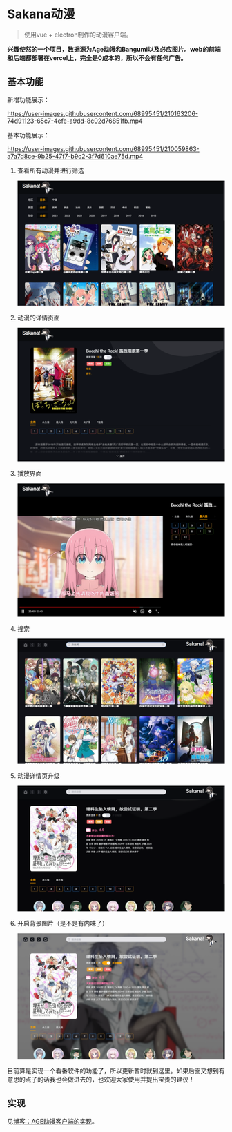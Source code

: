 # Sakana动漫

> 使用vue + electron制作的动漫客户端。

**兴趣使然的一个项目，数据源为Age动漫和Bangumi以及必应图片。web的前端和后端都部署在vercel上，完全是0成本的，所以不会有任何广告。**

## 基本功能

新增功能展示：

https://user-images.githubusercontent.com/68995451/210163206-74d91123-65c7-4efe-a9dd-8c02d76851fb.mp4

基本功能展示：

https://user-images.githubusercontent.com/68995451/210059863-a7a7d8ce-9b25-47f7-b9c2-3f7d610ae75d.mp4

1. 查看所有动漫并进行筛选

   ![image-20221230004713524](./display/image-20221230004713524.png)

2. 动漫的详情页面

   ![image-20221230004839098](./display/image-20221230004839098.png)

3. 播放界面

   ![image-20221230004940023](./display/image-20221230004940023.png)

4. 搜索
   
   ![Snipaste_2022-12-30_18-23-27.jpg](./display/Snipaste_2022-12-30_18-23-27.jpg)

5. 动漫详情页升级

   ![image-20230101145843077](./display/image-20230101145843077.png)

6. 开启背景图片（是不是有内味了）

   ![image-20230101145911668](./display/image-20230101145911668.png)

目前算是实现一个看番软件的功能了，所以更新暂时就到这里。如果后面又想到有意思的点子的话我也会做进去的，也欢迎大家使用并提出宝贵的建议！

## 实现

见[博客：AGE动漫客户端的实现](https://blog.fullcomb.top/post/acg)。
